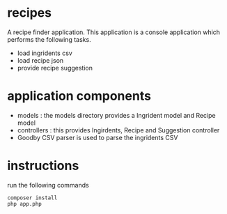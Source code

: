 # recipes

A recipe finder application. This application is a console application which performs the following tasks.
- load ingridents csv
- load recipe json
- provide recipe suggestion

# application components

- models : the models directory provides a Ingrident model and Recipe model
- controllers : this provides Ingirdents, Recipe and Suggestion controller
- Goodby CSV parser is used to parse the ingridents CSV

# instructions

run the following commands

```
composer install
php app.php
```